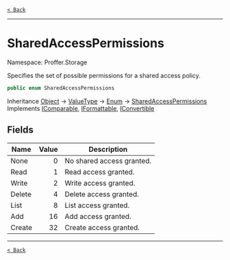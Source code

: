 [`< Back`](./)

---

# SharedAccessPermissions

Namespace: Proffer.Storage

Specifies the set of possible permissions for a shared access policy.

```csharp
public enum SharedAccessPermissions
```

Inheritance [Object](https://docs.microsoft.com/en-us/dotnet/api/system.object) → [ValueType](https://docs.microsoft.com/en-us/dotnet/api/system.valuetype) → [Enum](https://docs.microsoft.com/en-us/dotnet/api/system.enum) → [SharedAccessPermissions](./proffer.storage.sharedaccesspermissions)<br>
Implements [IComparable](https://docs.microsoft.com/en-us/dotnet/api/system.icomparable), [IFormattable](https://docs.microsoft.com/en-us/dotnet/api/system.iformattable), [IConvertible](https://docs.microsoft.com/en-us/dotnet/api/system.iconvertible)

## Fields

| Name | Value | Description |
| --- | --: | --- |
| None | 0 | No shared access granted. |
| Read | 1 | Read access granted. |
| Write | 2 | Write access granted. |
| Delete | 4 | Delete access granted. |
| List | 8 | List access granted. |
| Add | 16 | Add access granted. |
| Create | 32 | Create access granted. |

---

[`< Back`](./)
